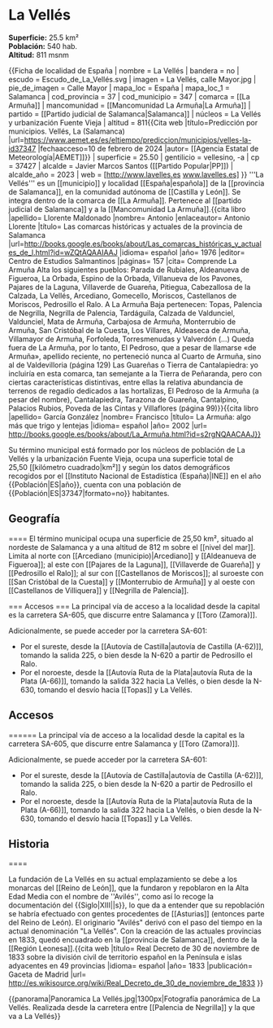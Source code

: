 # La Vellés

**Superficie:** 25.5 km²  
**Población:** 540 hab.  
**Altitud:** 811 msnm  

{{Ficha de localidad de España
| nombre = La Vellés
| bandera = no
| escudo = Escudo_de_La_Vellés.svg
| imagen = La Vellés, calle Mayor.jpg
| pie_de_imagen = Calle Mayor
| mapa_loc = España
| mapa_loc_1 = Salamanca
| cod_provincia = 37
| cod_municipio = 347
| comarca = [[La Armuña]]
| mancomunidad = [[Mancomunidad La Armuña|La Armuña]]
| partido = [[Partido judicial de Salamanca|Salamanca]]
| núcleos = La Vellés y urbanización Fuente Vieja
| altitud = 811<ref>{{Cita web |título=Predicción por municipios. Vellés, La (Salamanca) |url=https://www.aemet.es/es/eltiempo/prediccion/municipios/velles-la-id37347 |fechaacceso=10 de febrero de 2024 |autor= [[Agencia Estatal de Meteorología|AEMET]]}}</ref>
| superficie = 25.50
| gentilicio = vellesino, -a
| cp = 37427
| alcalde = Javier Marcos Santos ([[Partido Popular|PP]])
| alcalde_año = 2023
| web = [http://www.lavelles.es www.lavelles.es]
}}
'''La Vellés''' es un [[municipio]] y localidad [[España|española]] de la [[provincia de Salamanca]], en la comunidad autónoma de [[Castilla y León]]. Se integra dentro de la comarca de [[La Armuña]]. Pertenece al [[partido judicial de Salamanca]] y a la [[Mancomunidad La Armuña]].<ref>{{cita libro |apellido= Llorente Maldonado |nombre= Antonio |enlaceautor= Antonio Llorente |título= Las comarcas históricas y actuales de la provincia de Salamanca |url=http://books.google.es/books/about/Las_comarcas_históricas_y_actuales_de_l.html?id=wZQtAQAAIAAJ |idioma= español |año= 1976 |editor= Centro de Estudios Salmantinos |páginas= 157 |cita= Comprende La Armuña Alta los siguientes pueblos: Parada de Rubiales, Aldeanueva de Figueroa, La Orbada, Espino de la Orbada, Villanueva de los Pavones, Pajares de la Laguna, Villaverde de Guareña, Pitiegua, Cabezallosa de la Calzada, La Vellés, Arcediano, Gomecello, Moriscos, Castellanos de Moriscos, Pedrosillo el Ralo. A La Armuña Baja pertenecen: Topas, Palencia de Negrilla, Negrilla de Palencia, Tardáguila, Calzada de Valdunciel, Valdunciel, Mata de Armuña, Carbajosa de Armuña, Monterrubio de Armuña, San Cristóbal de la Cuesta, Los Villares, Aldeaseca de Armuña, Villamayor de Armuña, Forfoleda, Torresmenudas y Valverdón (...) Queda fuera de La Armuña, por lo tanto, El Pedroso, que a pesar de llamarse «de Armuña», apellido reciente, no perteneció nunca al Cuarto de Armuña, sino al de Valdevilloria (página 129) Las Guareñas o Tierra de Cantalapiedra: yo incluiría en esta comarca, tan semejante a la Tierra de Peñaranda, pero con ciertas características distintivas, entre ellas la relativa abundancia de terrenos de regadío dedicados a las hortalizas, El Pedroso de la Armuña (a pesar del nombre), Cantalapiedra, Tarazona de Guareña, Cantalpino, Palacios Rubios, Poveda de las Cintas y Villaflores (página 99)}}</ref><ref name=ref_duplicada_2>{{cita libro |apellido= García González |nombre= Francisco |título= La Armuña: algo más que trigo y lentejas |idioma= español |año= 2002 |url= http://books.google.es/books/about/La_Armuña.html?id=s2rgNQAACAAJ}}</ref>

Su término municipal está formado por los núcleos de población de La Vellés y la urbanización Fuente Vieja, ocupa una superficie total de 25,50&nbsp;[[kilómetro cuadrado|km²]] y según los datos demográficos recogidos por el [[Instituto Nacional de Estadística (España)|INE]] en el año {{Población|ES|año}}, cuenta con una población de {{Población|ES|37347|formato=no}} habitantes.

## Geografía

====
El término municipal ocupa una superficie de 25,50 km², situado al nordeste de Salamanca y a una altitud de 812 m sobre el [[nivel del mar]]. Limita al norte con [[Arcediano (municipio)|Arcediano]] y [[Aldeanueva de Figueroa]]; al este con [[Pajares de la Laguna]], [[Villaverde de Guareña]] y [[Pedrosillo el Ralo]]; al sur con [[Castellanos de Moriscos]]; al suroeste con [[San Cristóbal de la Cuesta]] y [[Monterrubio de Armuña]] y al oeste con [[Castellanos de Villiquera]] y [[Negrilla de Palencia]].

=== Accesos ===
La principal vía de acceso a la localidad desde la capital es la carretera SA-605, que discurre entre Salamanca y [[Toro (Zamora)]].

Adicionalmente, se puede acceder por la carretera SA-601:
* Por el sureste, desde la [[Autovía de Castilla|autovía de Castilla (A-62)]], tomando la salida 225, o bien desde la N-620 a partir de Pedrosillo el Ralo.
* Por el noroeste, desde la [[Autovía Ruta de la Plata|autovía Ruta de la Plata (A-66)]], tomando la salida 322 hacia La Vellés, o bien desde la N-630, tomando el desvío hacia [[Topas]] y La Vellés.

## Accesos

======
La principal vía de acceso a la localidad desde la capital es la carretera SA-605, que discurre entre Salamanca y [[Toro (Zamora)]].

Adicionalmente, se puede acceder por la carretera SA-601:
* Por el sureste, desde la [[Autovía de Castilla|autovía de Castilla (A-62)]], tomando la salida 225, o bien desde la N-620 a partir de Pedrosillo el Ralo.
* Por el noroeste, desde la [[Autovía Ruta de la Plata|autovía Ruta de la Plata (A-66)]], tomando la salida 322 hacia La Vellés, o bien desde la N-630, tomando el desvío hacia [[Topas]] y La Vellés.

## Historia

====

La fundación de La Vellés en su actual emplazamiento se debe a los monarcas del [[Reino de León]], que la fundaron y repoblaron en la Alta Edad Media con el nombre de ''Avilés'', como así lo recoge la documentación del {{Siglo|XIII||s}}, lo que da a entender que su repoblación se habría efectuado con gentes procedentes de [[Asturias]] (entonces parte del Reino de León). El originario "Avilés" derivó con el paso del tiempo en la actual denominación "La Vellés". Con la creación de las actuales provincias en 1833, quedó encuadrado en la [[provincia de Salamanca]], dentro de la [[Región Leonesa]].<ref>{{cita web |título= Real Decreto de 30 de noviembre de 1833 sobre la división civil de territorio español en la Península e islas adyacentes en 49 provincias |idioma= español |año= 1833 |publicación= Gaceta de Madrid |url= http://es.wikisource.org/wiki/Real_Decreto_de_30_de_noviembre_de_1833 }}</ref>

{{panorama|Panoramica La Vellés.jpg|1300px|Fotografía panorámica de La Vellés. Realizada desde la carretera entre [[Palencia de Negrilla]] y la que va a La Vellés}}